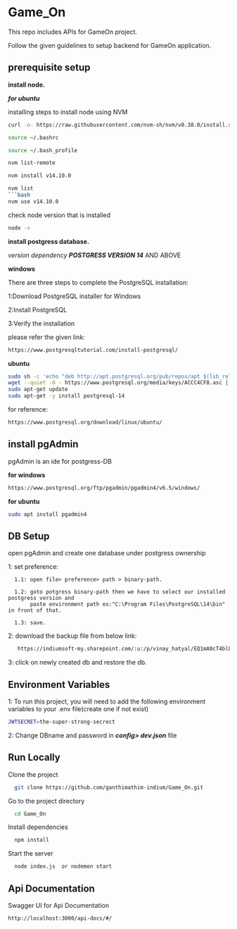# Game_On

This repo includes APIs for GameOn project.

Follow the given guidelines to setup backend for GameOn application.

## prerequisite setup

**install node.**

***for ubuntu***

installing steps to install node using NVM
```bash
curl -o- https://raw.githubusercontent.com/nvm-sh/nvm/v0.38.0/install.sh | bash
```
```bash 
source ~/.bashrc
```
```bash
source ~/.bash_profile
```
```bash
nvm list-remote
```
```bash
nvm install v14.10.0
```
```bash
nvm list
```bash
nvm use v14.10.0
```
check node version that is installed
```bash
node -v
```



**install postgress database.**

*version dependency*
  ***POSTGRESS VERSION 14*** AND ABOVE

**windows**

There are three steps to complete the PostgreSQL installation:

1:Download PostgreSQL installer for Windows

2:Install PostgreSQL

3:Verify the installation


please refer the given link:
```bash
https://www.postgresqltutorial.com/install-postgresql/
```


**ubuntu**


```bash
sudo sh -c 'echo "deb http://apt.postgresql.org/pub/repos/apt $(lsb_release -cs)-pgdg main" > /etc/apt/sources.list.d/pgdg.list'
wget --quiet -O - https://www.postgresql.org/media/keys/ACCC4CF8.asc | sudo apt-key add -
sudo apt-get update
sudo apt-get -y install postgresql-14
```

for reference:
```bash
https://www.postgresql.org/download/linux/ubuntu/
```
## install pgAdmin

pgAdmin is an ide for postgress-DB

**for windows**

```bash
https://www.postgresql.org/ftp/pgadmin/pgadmin4/v6.5/windows/
```

**for ubuntu**

```bash
sudo apt install pgadmin4
```

## DB Setup
open pgAdmin and create one database under postgress ownership

1: set preference:

      1.1: open file> preference> path > binary-path.
      
      1.2: goto potgress binary-path then we have to select our installed postgress version and 
           paste environment path ex:"C:\Program Files\PostgreSQL\14\bin" in front of that.
           
      1.3: save.

2: download the backup file from below link:
```bash
   https://indiumsoft-my.sharepoint.com/:u:/p/vinay_hatyal/EQ1mA0cT4blLl2laGu-8tncBSLmIgavLmTTY86JWY0il-g?e=GNL7bD
   ````
3: click on newly created db and restore the db.




## Environment Variables
1: To run this project, you will need to add the following environment variables to your .env file(create one if not exist)

```bash
JWTSECRET=the-super-strong-secrect
```

2: Change DBname and password in ***config> dev.json*** file


## Run Locally

Clone the project

```bash
  git clone https://github.com/ganthimathim-indium/Game_On.git
```

Go to the project directory

```bash
  cd Game_On
```

Install dependencies

```bash
  npm install
```

Start the server

```bash
  node index.js  or nodemon start
```


## Api Documentation
Swagger UI for Api Documentation

```bash
http://localhost:3000/api-docs/#/
```

